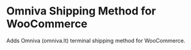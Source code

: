 # Omniva Shipping Method for WooCommerce

Adds Omniva (omniva.lt) terminal shipping method for WooCommerce.
